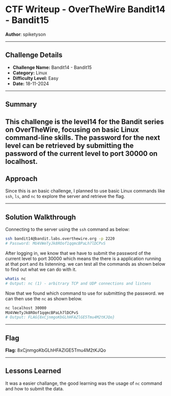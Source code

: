 # CTF Writeup - **OverTheWire Bandit14 - Bandit15**

**Author**: spiketyson  

---

## Challenge Details

- **Challenge Name:** Bandit14 - Bandit15
- **Category:** Linux
- **Difficulty Level:** Easy
- **Date:** 18-11-2024

---

## Summary

This challenge is the level14 for the Bandit series on OverTheWire, focusing on basic Linux command-line skills. The password for the next level can be retrieved by submitting the password of the current level to port 30000 on localhost.
---

## Approach

Since this is an basic challenge, I planned to use basic Linux commands like `ssh`, `ls`, and `nc` to explore the server and retrieve the flag.

---

## Solution Walkthrough

Connecting to the server using the `ssh` command as below:

```bash
ssh bandit14@bandit.labs.overthewire.org -p 2220
# Password: MU4VWeTyJk8ROof1qqmcBPaLh7lDCPvS
```

After logging in, we know that we have to submit the password of the current level to port 30000 which means the there is a application running at that port and its listenning. we can test all the commands as shown below to find out what we can do with it.

```bash
whatis nc 
# Output: nc (1) - arbitrary TCP and UDP connections and listens
```

Now that we found which command to use for submitting the password. we can then use the `nc` as shown below. 

```bash
nc localhost 30000
MU4VWeTyJk8ROof1qqmcBPaLh7lDCPvS
# Output: FLAG{8xCjnmgoKbGLhHFAZlGE5Tmu4M2tKJQo}
```
---

## Flag

**Flag:** 8xCjnmgoKbGLhHFAZlGE5Tmu4M2tKJQo

---

## Lessons Learned

It was a easier challange, the good learning was the usage of `nc` command and how to submit the data. 